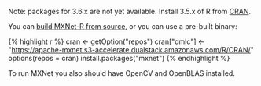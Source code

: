 Note: packages for 3.6.x are not yet available.
Install 3.5.x of R from [CRAN](https://cran.r-project.org/bin/windows/base/old/).

You can [build MXNet-R from source](/get_started/windows_setup.html#install-the-mxnet-package-for-r), or
you can use a
pre-built binary:

{% highlight r %}
cran <- getOption("repos")
cran["dmlc"] <- "https://apache-mxnet.s3-accelerate.dualstack.amazonaws.com/R/CRAN/"
options(repos = cran)
install.packages("mxnet")
{% endhighlight %}

To run MXNet you also should have OpenCV and OpenBLAS installed.
